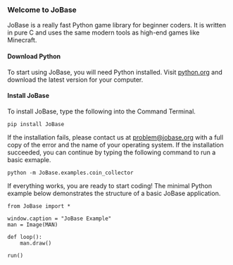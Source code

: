 ### Welcome to JoBase
JoBase is a really fast Python game library for beginner coders.
It is written in pure C and uses the same modern tools as high-end games like Minecraft.

#### Download Python
To start using JoBase, you will need Python installed.
Visit [python.org](https://www.python.org/downloads) and download the latest version for your computer.

#### Install JoBase
To install JoBase, type the following into the Command Terminal.

```
pip install JoBase
```

If the installation fails, please contact us at <problem@jobase.org> with a full copy of the error and the name of your operating system.
If the installation succeeded, you can continue by typing the following command to run a basic exmaple.

```
python -m JoBase.examples.coin_collector
```

If everything works, you are ready to start coding!
The minimal Python example below demonstrates the structure of a basic JoBase application.

```
from JoBase import *

window.caption = "JoBase Example"
man = Image(MAN)

def loop():
    man.draw()

run()
```

